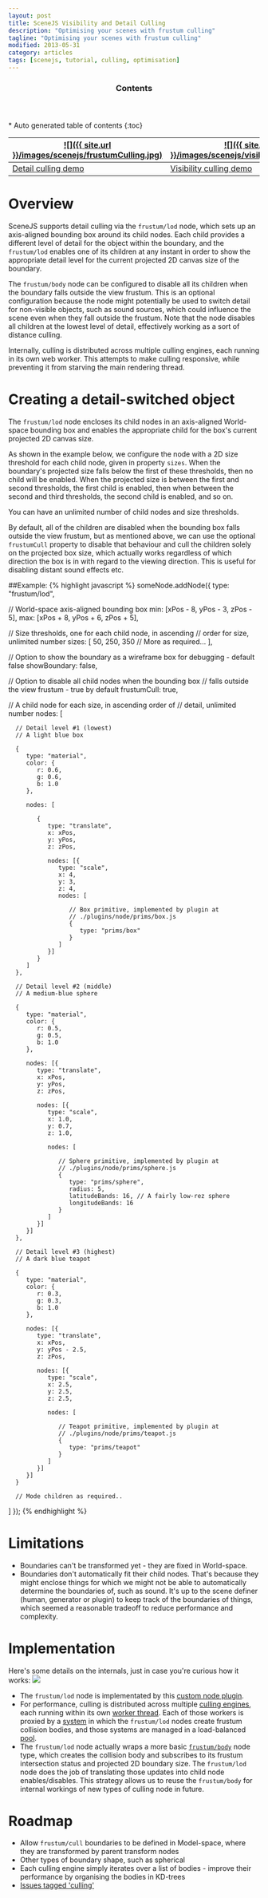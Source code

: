```yaml
---
layout: post
title: SceneJS Visibility and Detail Culling
description: "Optimising your scenes with frustum culling"
tagline: "Optimising your scenes with frustum culling"
modified: 2013-05-31
category: articles
tags: [scenejs, tutorial, culling, optimisation]
---
```


<section id="table-of-contents" class="toc">
  <header>
    <h3>Contents</h3>
  </header>
<div id="drawer" markdown="1">
*  Auto generated table of contents
{:toc}
</div>
</section><!-- /#table-of-contents -->

[![]({{ site.url }}/images/scenejs/frustumCulling.jpg)](http://scenejs.org/examples.html?page=frustumDetailCulling) | [![]({{ site.url }}/images/scenejs/visibilityCulling.png)](http://scenejs.org/examples.html?page=frustumVisibilityCulling)
----|----
[Detail culling demo](http://scenejs.org/examples.html?page=frustumDetailCulling) | [Visibility culling demo](http://scenejs.org/examples.html?page=frustumVisibilityCulling)



# Overview
SceneJS supports detail culling via the ```frustum/lod``` node, which sets up an axis-aligned bounding box around its child nodes. Each child provides a different level of detail for the object within the boundary, and the ```frustum/lod``` enables one of its children at any instant in order to show the appropriate detail level for the current projected 2D canvas size of the boundary.

The ```frustum/body``` node can be configured to disable all its children when the boundary falls outside the view frustum. This is an optional configuration because the node might potentially be used to switch detail for non-visible objects, such as sound sources, which could influence the scene even when they fall outside the frustum. Note that the node disables all children at the lowest level of detail, effectively working as a sort of distance culling.

Internally, culling is distributed across multiple culling engines, each running in its own web worker. This attempts to make culling responsive, while preventing it from starving the main rendering thread.

# Creating a detail-switched object

The ```frustum/lod``` node encloses its child nodes in an axis-aligned  World-space bounding box and enables the appropriate child for the box's current projected 2D canvas size.

As shown in the example below, we configure the node with a 2D size threshold for each child node, given in property ```sizes```. When the boundary's projected size falls below the first of these thresholds, then no child will be enabled. When the projected size is between the first and second thresholds, the first child is enabled, then when between the second and third thresholds, the second child is enabled, and so on.

You can have an unlimited number of child nodes and size thresholds.

By default, all of the children are disabled when the bounding box falls outside the view frustum, but as mentioned above, we can use the optional ```frustumCull``` property to disable that behaviour and cull the children solely on the projected box size, which actually works regardless of which direction the box is in with regard to the viewing direction. This is useful for disabling distant sound effects etc.

##Example:
{% highlight javascript %}
someNode.addNode({
   type: "frustum/lod",

   // World-space axis-aligned bounding box
   min: [xPos - 8, yPos - 3, zPos - 5],
   max: [xPos + 8, yPos + 6, zPos + 5],

   // Size thresholds, one for each child node, in ascending
   // order for size, unlimited number
   sizes: [
      50, 250, 350 // More as required...
   ],

   // Option to show the boundary as a wireframe box for debugging - default false
   showBoundary: false,

   // Option to disable all child nodes when the bounding box
   // falls outside the view frustum - true by default
   frustumCull: true,

   // A child node for each size, in ascending order of
   // detail, unlimited number
   nodes: [

      // Detail level #1 (lowest)
      // A light blue box

      {
         type: "material",
         color: {
            r: 0.6,
            g: 0.6,
            b: 1.0
         },

         nodes: [

            {
               type: "translate",
               x: xPos,
               y: yPos,
               z: zPos,

               nodes: [{
                  type: "scale",
                  x: 4,
                  y: 3,
                  z: 4,
                  nodes: [

                     // Box primitive, implemented by plugin at
                     // ./plugins/node/prims/box.js
                     {
                        type: "prims/box"
                     }
                  ]
               }]
            }
         ]
      },

      // Detail level #2 (middle)
      // A medium-blue sphere

      {
         type: "material",
         color: {
            r: 0.5,
            g: 0.5,
            b: 1.0
         },

         nodes: [{
            type: "translate",
            x: xPos,
            y: yPos,
            z: zPos,

            nodes: [{
               type: "scale",
               x: 1.0,
               y: 0.7,
               z: 1.0,

               nodes: [

                  // Sphere primitive, implemented by plugin at
                  // ./plugins/node/prims/sphere.js
                  {
                     type: "prims/sphere",
                     radius: 5,
                     latitudeBands: 16, // A fairly low-rez sphere
                     longitudeBands: 16
                  }
               ]
            }]
         }]
      },

      // Detail level #3 (highest)
      // A dark blue teapot

      {
         type: "material",
         color: {
            r: 0.3,
            g: 0.3,
            b: 1.0
         },

         nodes: [{
            type: "translate",
            x: xPos,
            y: yPos - 2.5,
            z: zPos,

            nodes: [{
               type: "scale",
               x: 2.5,
               y: 2.5,
               z: 2.5,

               nodes: [

                  // Teapot primitive, implemented by plugin at
                  // ./plugins/node/prims/teapot.js
                  {
                     type: "prims/teapot"
                  }
               ]
            }]
         }]
      }

      // Mode children as required..
   ]
});
{% endhighlight %}

# Limitations

* Boundaries can't be transformed yet - they are fixed in World-space.
* Boundaries don't automatically fit their child nodes. That's because they might enclose things for which we might not be able
to automatically determine the boundaries of, such as sound. It's up to the scene definer (human, generator or plugin) to
  keep track of the boundaries of things, which seemed a reasonable tradeoff to reduce performance and complexity.

# Implementation

Here's some details on the internals, just in case you're curious how it works:
![](http://scenejs.org/images/frustumCulling.png)

* The ```frustum/lod``` node is implementated by this [custom node plugin](http://scenejs.org/api/latest/plugins/node/frustum/lod.js).
* For performance, culling is distributed across multiple [culling engines](http://scenejs.org/api/latest/plugins/lib/frustum/frustumCullEngine.js), each running within its own [worker thread](http://scenejs.org/api/latest/plugins/lib/frustum/frustumCullWorker.js). Each of those workers is proxied by a [system](http://scenejs.org/api/latest/plugins/lib/frustum/frustumCullSystem.js) in which the ```frustum/lod``` nodes create frustum collision bodies, and those systems are managed in a load-balanced [pool](http://scenejs.org/api/latest/plugins/lib/frustum/frustumCullSystemPool.js).
* The ```frustum/lod``` node actually wraps a more basic [```frustum/body```](http://scenejs.org/api/latest/plugins/node/frustum/body.js) node type, which creates the collision body and subscribes to its frustum intersection status and projected 2D boundary size. The ```frustum/lod``` node does the job of translating those updates into child node enables/disables. This strategy allows us to reuse the ```frustum/body``` for internal workings of new types of culling node in future.


# Roadmap

* Allow ```frustum/cull``` boundaries to be defined in Model-space, where they are transformed by parent transform nodes
* Other types of boundary shape, such as spherical
* Each culling engine simply iterates over a list of bodies - improve their performance by organising the bodies in KD-trees
* [Issues tagged 'culling'](https://github.com/xeolabs/scenejs/issues?direction=desc&labels=Culling&page=1&sort=created&state=open)